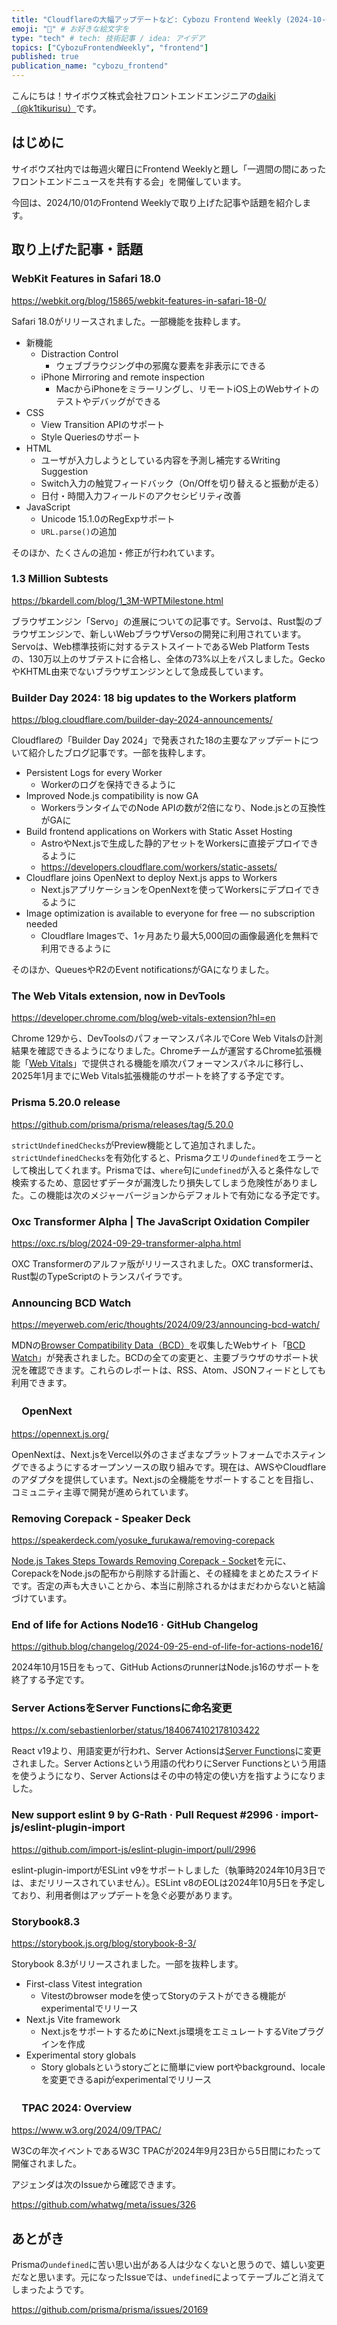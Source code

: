 ```yaml
---
title: "Cloudflareの大幅アップデートなど: Cybozu Frontend Weekly (2024-10-01号)" # 目立ったニュースを選ぶ
emoji: "🚀" # お好きな絵文字を
type: "tech" # tech: 技術記事 / idea: アイデア
topics: ["CybozuFrontendWeekly", "frontend"]
published: true
publication_name: "cybozu_frontend"
---
```


こんにちは！サイボウズ株式会社フロントエンドエンジニアの[daiki（@k1tikurisu）](https://x.com/k1tikurisu)です。

## はじめに

サイボウズ社内では毎週火曜日にFrontend Weeklyと題し「一週間の間にあったフロントエンドニュースを共有する会」を開催しています。

今回は、2024/10/01のFrontend Weeklyで取り上げた記事や話題を紹介します。

## 取り上げた記事・話題

### WebKit Features in Safari 18.0

https://webkit.org/blog/15865/webkit-features-in-safari-18-0/

Safari 18.0がリリースされました。一部機能を抜粋します。

- 新機能
  - Distraction Control
    - ウェブブラウジング中の邪魔な要素を非表示にできる
  - iPhone Mirroring and remote inspection
    - MacからiPhoneをミラーリングし、リモートiOS上のWebサイトのテストやデバッグができる
- CSS
  - View Transition APIのサポート
  - Style Queriesのサポート
- HTML
  - ユーザが入力しようとしている内容を予測し補完するWriting Suggestion
  - Switch入力の触覚フィードバック（On/Offを切り替えると振動が走る）
  - 日付・時間入力フィールドのアクセシビリティ改善
- JavaScript
  - Unicode 15.1.0のRegExpサポート
  - `URL.parse()`の追加

そのほか、たくさんの追加・修正が行われています。

### 1.3 Million Subtests

https://bkardell.com/blog/1_3M-WPTMilestone.html

ブラウザエンジン「Servo」の進展についての記事です。Servoは、Rust製のブラウザエンジンで、新しいWebブラウザVersoの開発に利用されています。Servoは、Web標準技術に対するテストスイートであるWeb Platform Testsの、130万以上のサブテストに合格し、全体の73%以上をパスしました。GeckoやKHTML由来でないブラウザエンジンとして急成長しています。

### Builder Day 2024: 18 big updates to the Workers platform

https://blog.cloudflare.com/builder-day-2024-announcements/

Cloudflareの「Builder Day 2024」で発表された18の主要なアップデートについて紹介したブログ記事です。一部を抜粋します。

- Persistent Logs for every Worker
  - Workerのログを保持できるように
- Improved Node.js compatibility is now GA
  - WorkersランタイムでのNode APIの数が2倍になり、Node.jsとの互換性がGAに
- Build frontend applications on Workers with Static Asset Hosting
  - AstroやNext.jsで生成した静的アセットをWorkersに直接デプロイできるように
  - https://developers.cloudflare.com/workers/static-assets/
- Cloudflare joins OpenNext to deploy Next.js apps to Workers
  - Next.jsアプリケーションをOpenNextを使ってWorkersにデプロイできるように
- Image optimization is available to everyone for free — no subscription needed
  - Cloudflare Imagesで、1ヶ月あたり最大5,000回の画像最適化を無料で利用できるように

そのほか、QueuesやR2のEvent notificationsがGAになりました。

### The Web Vitals extension, now in DevTools

https://developer.chrome.com/blog/web-vitals-extension?hl=en

Chrome 129から、DevToolsのパフォーマンスパネルでCore Web Vitalsの計測結果を確認できるようになりました。Chromeチームが運営するChrome拡張機能「[Web Vitals](https://chromewebstore.google.com/detail/web-vitals/ahfhijdlegdabablpippeagghigmibma)」で提供される機能を順次パフォーマンスパネルに移行し、2025年1月までにWeb Vitals拡張機能のサポートを終了する予定です。

### Prisma 5.20.0 release

https://github.com/prisma/prisma/releases/tag/5.20.0

`strictUndefinedChecks`がPreview機能として追加されました。`strictUndefinedChecks`を有効化すると、Prismaクエリの`undefined`をエラーとして検出してくれます。Prismaでは、`where`句に`undefined`が入ると条件なしで検索するため、意図せずデータが漏洩したり損失してしまう危険性がありました。この機能は次のメジャーバージョンからデフォルトで有効になる予定です。

### Oxc Transformer Alpha | The JavaScript Oxidation Compiler

https://oxc.rs/blog/2024-09-29-transformer-alpha.html

OXC Transformerのアルファ版がリリースされました。OXC transformerは、Rust製のTypeScriptのトランスパイラです。

### Announcing BCD Watch

https://meyerweb.com/eric/thoughts/2024/09/23/announcing-bcd-watch/

MDNの[Browser Compatibility Data（BCD）](https://github.com/mdn/browser-compat-data)を収集したWebサイト「[BCD Watch](https://bcd-watch.igalia.com/)」が発表されました。BCDの全ての変更と、主要ブラウザのサポート状況を確認できます。これらのレポートは、RSS、Atom、JSONフィードとしても利用できます。

### 　OpenNext

https://opennext.js.org/

OpenNextは、Next.jsをVercel以外のさまざまなプラットフォームでホスティングできるようにするオープンソースの取り組みです。現在は、AWSやCloudflareのアダプタを提供しています。Next.jsの全機能をサポートすることを目指し、コミュニティ主導で開発が進められています。

### Removing Corepack - Speaker Deck

https://speakerdeck.com/yosuke_furukawa/removing-corepack

[Node.js Takes Steps Towards Removing Corepack - Socket](https://socket.dev/blog/node-js-takes-steps-towards-removing-corepack)を元に、CorepackをNode.jsの配布から削除する計画と、その経緯をまとめたスライドです。否定の声も大きいことから、本当に削除されるかはまだわからないと結論づけています。

### End of life for Actions Node16 · GitHub Changelog

https://github.blog/changelog/2024-09-25-end-of-life-for-actions-node16/

2024年10月15日をもって、GitHub ActionsのrunnerはNode.js16のサポートを終了する予定です。

### Server ActionsをServer Functionsに命名変更

https://x.com/sebastienlorber/status/1840674102178103422

React v19より、用語変更が行われ、Server Actionsは[Server Functions](https://19.react.dev/reference/rsc/server-functions)に変更されました。Server Actionsという用語の代わりにServer Functionsという用語を使うようになり、Server Actionsはその中の特定の使い方を指すようになりました。

### New support eslint 9 by G-Rath · Pull Request #2996 · import-js/eslint-plugin-import

https://github.com/import-js/eslint-plugin-import/pull/2996

eslint-plugin-importがESLint v9をサポートしました（執筆時2024年10月3日では、まだリリースされていません）。ESLint v8のEOLは2024年10月5日を予定しており、利用者側はアップデートを急ぐ必要があります。

### Storybook8.3

https://storybook.js.org/blog/storybook-8-3/

Storybook 8.3がリリースされました。一部を抜粋します。

- First-class Vitest integration
  - Vitestのbrowser modeを使ってStoryのテストができる機能がexperimentalでリリース
- Next.js Vite framework
  - Next.jsをサポートするためにNext.js環境をエミュレートするViteプラグインを作成
- Experimental story globals
  - Story globalsというstoryごとに簡単にview portやbackground、localeを変更できるapiがexperimentalでリリース

### 　TPAC 2024: Overview

https://www.w3.org/2024/09/TPAC/

W3Cの年次イベントであるW3C TPACが2024年9月23日から5日間にわたって開催されました。

アジェンダは次のIssueから確認できます。

https://github.com/whatwg/meta/issues/326

## あとがき

Prismaの`undefined`に苦い思い出がある人は少なくないと思うので、嬉しい変更だなと思います。元になったIssueでは、`undefined`によってテーブルごと消えてしまったようです。

https://github.com/prisma/prisma/issues/20169
